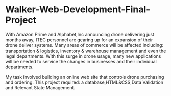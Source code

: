 # Walker-Web-Development-Final-Project
With Amazon Prime and Alphabet,Inc announcing drone delivering just months away, ITEC personnel are gearing up for an expansion of their drone deliver systems. Many areas of commerce will be affected including: transportation & logistics, inventory & warehouse management and even the legal departments. With this surge in drone usage, many new applications will be needed to service the changes in businesses and their individual departments. 

My task involved building an online web site that controls drone purchasing and ordering. This project required: a database,HTML&CSS,Data Validation and Relevant State Management.
